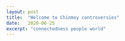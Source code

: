 ```yaml
---
layout: post
title:  "Welcome to Chinmoy controversies"
date:   2020-06-25
excerpt: "connectedness people world"
---
```

